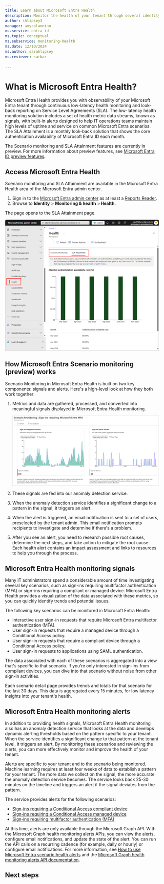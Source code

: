 ```yaml
---
title: Learn about Microsoft Entra Health
description: Monitor the health of your tenant through several identity scenarios and authentication availability rates with Microsoft Entra Health
author: shlipsey3
manager: amycolannino
ms.service: entra-id
ms.topic: conceptual
ms.subservice: monitoring-health
ms.date: 12/10/2024
ms.author: sarahlipsey
ms.reviewer: sarbar

---
```


# What is Microsoft Entra Health?

Microsoft Entra Health provides you with observability of your Microsoft Entra tenant through continuous low-latency health monitoring and look-back reporting on Service Level Agreements (SLA). The low-latency health monitoring solution includes a set of health metric data streams, known as signals, with built-in alerts designed to help IT operations teams maintain high levels of uptime and service on common Microsoft Entra scenarios. The SLA Attainment is a monthly look-back solution that shows the core authentication availability of Microsoft Entra ID each month.

The Scenario monitoring and SLA Attainment features are currently in preview. For more information about preview features, see [Microsoft Entra ID preview features](~/fundamentals/whats-new.md).

## Access Microsoft Entra Health

Scenario monitoring and SLA Attainment are available in the Microsoft Entra Health area of the Microsoft Entra admin center.

1. Sign in to the [Microsoft Entra admin center](https://entra.microsoft.com) as at least a [Reports Reader](../role-based-access-control/permissions-reference.md#reports-reader).
1. Browse to **Identity** > **Monitoring & health** > **Health**.

The page opens to the SLA Attainment page.

![Screenshot of the Microsoft Entra Health landing page.](media/concept-microsoft-entra-health/identity-health-landing-page-attainment.png)

## How Microsoft Entra Scenario monitoring (preview) works

Scenario Monitoring in Microsoft Entra Health is built on two key components: signals and alerts. Here's a high-level look at how they both work together:

1. Metrics and data are gathered, processed, and converted into meaningful signals displayed in Microsoft Entra Health monitoring.

    ![Screenshot of the MFA scenario monitoring data.](media/concept-microsoft-entra-health/scenario-monitoring-MFA.png)

1. These signals are fed into our anomaly detection service.

1. When the anomaly detection service identifies a significant change to a pattern in the signal, it triggers an alert. 

1. When the alert is triggered, an email notification is sent to a set of users, preselected by the tenant admin. This email notification prompts recipients to investigate and determine if there's a problem.

1. After you see an alert, you need to research possible root causes, determine the next steps, and take action to mitigate the root cause. Each health alert contains an impact assessment and links to resources to help you through the process.

## Microsoft Entra Health monitoring signals

Many IT administrators spend a considerable amount of time investigating several key scenarios, such as sign-ins requiring multifactor authentication (MFA) or sign-ins requiring a compliant or managed device. Microsoft Entra Health provides a visualization of the data associated with these metrics, so you can quickly identify trends and potential issues.

The following key scenarios can be monitored in Microsoft Entra Health:

- Interactive user sign-in requests that require Microsoft Entra multifactor authentication (MFA).
- User sign-in requests that require a managed device through a Conditional Access policy.
- User sign-in requests that require a compliant device through a Conditional Access policy.
- User sign-in requests to applications using SAML authentication.

The data associated with each of these scenarios is aggregated into a view that's specific to that scenario. If you're only interested in sign-ins from compliant devices, you can dive into that scenario without noise from other sign-in activities. 

Each scenario detail page provides trends and totals for that scenario for the last 30 days. This data is aggregated every 15 minutes, for low latency insights into your tenant's health.

## Microsoft Entra Health monitoring alerts

In addition to providing health signals, Microsoft Entra Health monitoring also has an anomaly detection service that looks at the data and develops dynamic alerting thresholds based on the pattern specific to your tenant. When the service identifies a significant change to that pattern at the tenant level, it triggers an alert. By monitoring these scenarios and reviewing the alerts, you can more effectively monitor and improve the health of your tenant.

Alerts are specific to your tenant and to the scenario being monitored. Machine learning requires at least four weeks of data to establish a pattern for your tenant. The more data we collect on the signal, the more accurate the anomaly detection service becomes. The service looks back 25-30 minutes on the timeline and triggers an alert if the signal deviates from the pattern.

The service provides alerts for the following scenarios:

- [Sign-ins requiring a Conditional Access compliant device](scenario-health-sign-ins-compliant-managed-device.md)
- [Sign-ins requiring a Conditional Access managed device](scenario-health-sign-ins-compliant-managed-device.md)
- [Sign-ins requiring multifactor authentication (MFA)](scenario-health-sign-ins-mfa.md)

At this time, alerts are only available through the Microsoft Graph API. With the Microsoft Graph health monitoring alerts APIs, you can view the alerts, configure email notifications, and update the state of the alert. You can run the API calls on a recurring cadence (for example, daily or hourly) or configure email notifications. For more information, see [How to use Microsoft Entra scenario health alerts](howto-use-health-scenario-alerts.md) and the [Microsoft Graph health monitoring alerts API documentation](/graph/api/resources/healthmonitoring-overview?view=graph-rest-beta&preserve-view=true).

## Next steps


